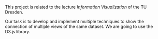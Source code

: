 This project is related to the lecture _Information Visualization_ of the TU Dresden.

Our task is to develop and implement multiple techniques to show the connection of multiple views of the same dataset. We are going to use the D3.js library.
